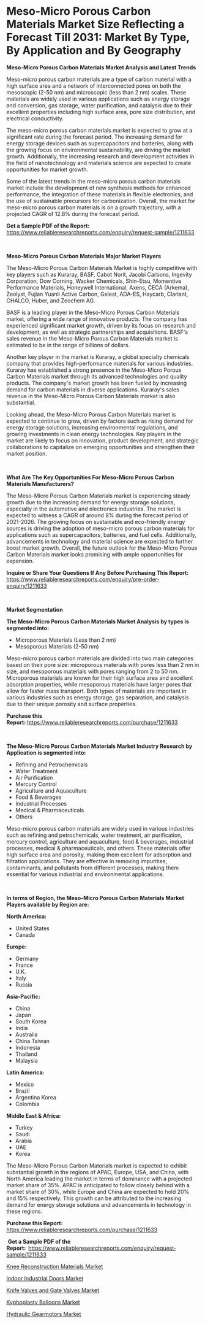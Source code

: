 <p><h1>Meso-Micro Porous Carbon Materials Market Size Reflecting a Forecast Till 2031: Market By Type, By Application and By Geography</h1></p><p><strong>Meso-Micro Porous Carbon Materials Market Analysis and Latest Trends</strong></p>
<p><p>Meso-micro porous carbon materials are a type of carbon material with a high surface area and a network of interconnected pores on both the mesoscopic (2-50 nm) and microscopic (less than 2 nm) scales. These materials are widely used in various applications such as energy storage and conversion, gas storage, water purification, and catalysis due to their excellent properties including high surface area, pore size distribution, and electrical conductivity.</p><p>The meso-micro porous carbon materials market is expected to grow at a significant rate during the forecast period. The increasing demand for energy storage devices such as supercapacitors and batteries, along with the growing focus on environmental sustainability, are driving the market growth. Additionally, the increasing research and development activities in the field of nanotechnology and materials science are expected to create opportunities for market growth.</p><p>Some of the latest trends in the meso-micro porous carbon materials market include the development of new synthesis methods for enhanced performance, the integration of these materials in flexible electronics, and the use of sustainable precursors for carbonization. Overall, the market for meso-micro porous carbon materials is on a growth trajectory, with a projected CAGR of 12.8% during the forecast period.</p></p>
<p><strong>Get a Sample PDF of the Report:&nbsp;</strong> <a href="https://www.reliableresearchreports.com/enquiry/request-sample/1211633">https://www.reliableresearchreports.com/enquiry/request-sample/1211633</a></p>
<p>&nbsp;</p>
<p><strong>Meso-Micro Porous Carbon Materials Major Market Players</strong></p>
<p><p>The Meso-Micro Porous Carbon Materials Market is highly competitive with key players such as Kuraray, BASF, Cabot Norit, Jacobi Carbons, Ingevity Corporation, Dow Corning, Wacker Chemicals, Shin-Etsu, Momentive Performance Materials, Honeywell International, Axens, CECA (Arkema), Zeolyst, Fujian Yuanli Active Carbon, Gelest, ADA-ES, Haycarb, Clariant, CHALCO, Huber, and Zeochem AG. </p><p>BASF is a leading player in the Meso-Micro Porous Carbon Materials market, offering a wide range of innovative products. The company has experienced significant market growth, driven by its focus on research and development, as well as strategic partnerships and acquisitions. BASF's sales revenue in the Meso-Micro Porous Carbon Materials market is estimated to be in the range of billions of dollars.</p><p>Another key player in the market is Kuraray, a global specialty chemicals company that provides high-performance materials for various industries. Kuraray has established a strong presence in the Meso-Micro Porous Carbon Materials market through its advanced technologies and quality products. The company's market growth has been fueled by increasing demand for carbon materials in diverse applications. Kuraray's sales revenue in the Meso-Micro Porous Carbon Materials market is also substantial.</p><p>Looking ahead, the Meso-Micro Porous Carbon Materials market is expected to continue to grow, driven by factors such as rising demand for energy storage solutions, increasing environmental regulations, and growing investments in clean energy technologies. Key players in the market are likely to focus on innovation, product development, and strategic collaborations to capitalize on emerging opportunities and strengthen their market position.</p></p>
<p>&nbsp;</p>
<p><strong>What Are The Key Opportunities For Meso-Micro Porous Carbon Materials Manufacturers?</strong></p>
<p><p>The Meso-Micro Porous Carbon Materials market is experiencing steady growth due to the increasing demand for energy storage solutions, especially in the automotive and electronics industries. The market is expected to witness a CAGR of around 8% during the forecast period of 2021-2026. The growing focus on sustainable and eco-friendly energy sources is driving the adoption of meso-micro porous carbon materials for applications such as supercapacitors, batteries, and fuel cells. Additionally, advancements in technology and material science are expected to further boost market growth. Overall, the future outlook for the Meso-Micro Porous Carbon Materials market looks promising with ample opportunities for expansion.</p></p>
<p><strong>Inquire or Share Your Questions If Any Before Purchasing This Report:</strong> <a href="https://www.reliableresearchreports.com/enquiry/pre-order-enquiry/1211633">https://www.reliableresearchreports.com/enquiry/pre-order-enquiry/1211633</a></p>
<p>&nbsp;</p>
<p><strong>Market Segmentation</strong></p>
<p><strong>The Meso-Micro Porous Carbon Materials Market Analysis by types is segmented into:</strong></p>
<p><ul><li>Microporous Materials (Less than 2 nm)</li><li>Mesoporous Materials (2-50 nm)</li></ul></p>
<p><p>Meso-micro porous carbon materials are divided into two main categories based on their pore size: microporous materials with pores less than 2 nm in size, and mesoporous materials with pores ranging from 2 to 50 nm. Microporous materials are known for their high surface area and excellent adsorption properties, while mesoporous materials have larger pores that allow for faster mass transport. Both types of materials are important in various industries such as energy storage, gas separation, and catalysis due to their unique porosity and surface properties.</p></p>
<p><strong>Purchase this Report:&nbsp;</strong><a href="https://www.reliableresearchreports.com/purchase/1211633">https://www.reliableresearchreports.com/purchase/1211633</a></p>
<p>&nbsp;</p>
<p><strong>The Meso-Micro Porous Carbon Materials Market Industry Research by Application is segmented into:</strong></p>
<p><ul><li>Refining and Petrochemicals</li><li>Water Treatment</li><li>Air Purification</li><li>Mercury Control</li><li>Agriculture and Aquaculture</li><li>Food & Beverages</li><li>Industrial Processes</li><li>Medical & Pharmaceuticals</li><li>Others</li></ul></p>
<p><p>Meso-micro porous carbon materials are widely used in various industries such as refining and petrochemicals, water treatment, air purification, mercury control, agriculture and aquaculture, food & beverages, industrial processes, medical & pharmaceuticals, and others. These materials offer high surface area and porosity, making them excellent for adsorption and filtration applications. They are effective in removing impurities, contaminants, and pollutants from different processes, making them essential for various industrial and environmental applications.</p></p>
<p>&nbsp;</p>
<p><strong>In terms of Region, the Meso-Micro Porous Carbon Materials Market Players available by Region are:</strong></p>
<p>
    <p> <strong> North America: </strong>
        <ul>
            <li>United States</li>
            <li>Canada</li>
        </ul>
        </p> 
    <p> <strong> Europe: </strong>
        <ul>
            <li>Germany</li>
            <li>France</li>
            <li>U.K.</li>
            <li>Italy</li>
            <li>Russia</li>
        </ul>
        </p> 
    <p> <strong> Asia-Pacific: </strong>
        <ul>
            <li>China</li>
            <li>Japan</li>
            <li>South Korea</li>
            <li>India</li>
            <li>Australia</li>
            <li>China Taiwan</li>
            <li>Indonesia</li>
            <li>Thailand</li>
            <li>Malaysia</li>
        </ul>
        </p> 
    <p> <strong> Latin America: </strong>
        <ul>
            <li>Mexico</li>
            <li>Brazil</li>
            <li>Argentina Korea</li>
            <li>Colombia</li>
        </ul>
        </p> 
    <p> <strong> Middle East & Africa: </strong>
        <ul>
            <li>Turkey</li>
            <li>Saudi</li>
            <li>Arabia</li>
            <li>UAE</li>
            <li>Korea</li>
        </ul>
    </p>
    </p>
<p><p>The Meso-Micro Porous Carbon Materials market is expected to exhibit substantial growth in the regions of APAC, Europe, USA, and China, with North America leading the market in terms of dominance with a projected market share of 35%. APAC is anticipated to follow closely behind with a market share of 30%, while Europe and China are expected to hold 20% and 15% respectively. This growth can be attributed to the increasing demand for energy storage solutions and advancements in technology in these regions.</p></p>
<p><strong>Purchase this Report: </strong><a href="https://www.reliableresearchreports.com/purchase/1211633">https://www.reliableresearchreports.com/purchase/1211633</a></p>
<p>&nbsp;<strong>Get a Sample PDF of the Report:&nbsp;&nbsp;</strong><a href="https://www.reliableresearchreports.com/enquiry/request-sample/1211633">https://www.reliableresearchreports.com/enquiry/request-sample/1211633</a></p>
<p><strong></strong></p>
<p><p><a href="https://medium.com/@williefields7566/analyzing-knee-reconstruction-materials-market-global-industry-perspective-and-forecast-2024-to-d9e3860d25e3">Knee Reconstruction Materials Market</a></p><p><a href="https://medium.com/@williefields7566/indoor-industrial-doors-market-size-and-market-trends-complete-industry-overview-2024-to-2031-5292c6f82124">Indoor Industrial Doors Market</a></p><p><a href="https://medium.com/p/d027662f8462/edit">Knife Valves and Gate Valves Market</a></p><p><a href="https://medium.com/@williefields7566/kyphoplasty-balloons-market-trends-forecast-and-competitive-analysis-to-2031-7edfd9beb795">Kyphoplasty Balloons Market</a></p><p><a href="https://medium.com/@williefields7566/hydraulic-gearmotors-market-comprehensive-assessment-by-type-application-and-geography-c1d1a61ebccf">Hydraulic Gearmotors Market</a></p></p>